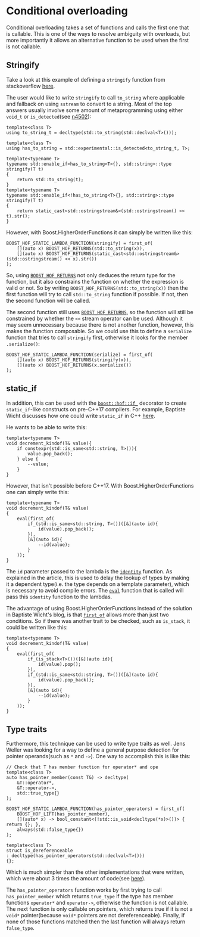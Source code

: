 <!-- Copyright 2018 Paul Fultz II
     Distributed under the Boost Software License, Version 1.0.
     (http://www.boost.org/LICENSE_1_0.txt)
-->

Conditional overloading
=======================

Conditional overloading takes a set of functions and calls the first one that is callable. This is one of the ways to resolve ambiguity with overloads, but more importantly it allows an alternative function to be used when the first is not callable.

Stringify
---------

Take a look at this example of defining a `stringify` function from
stackoverflow [here](http://stackoverflow.com/questions/30189926/metaprograming-failure-of-function-definition-defines-a-separate-function/30515874).

The user would like to write `stringify` to call `to_string` where applicable
and fallback on using `sstream` to convert to a string. Most of the top
answers usually involve some amount of metaprogramming using either `void_t`
or `is_detected`(see [n4502](http://www.open-std.org/jtc1/sc22/wg21/docs/papers/2015/n4502.pdf)): 

    template<class T>
    using to_string_t = decltype(std::to_string(std::declval<T>()));

    template<class T>
    using has_to_string = std::experimental::is_detected<to_string_t, T>;

    template<typename T> 
    typename std::enable_if<has_to_string<T>{}, std::string>::type 
    stringify(T t)
    {
        return std::to_string(t);
    }
    template<typename T> 
    typename std::enable_if<!has_to_string<T>{}, std::string>::type 
    stringify(T t)
    {
        return static_cast<std::ostringstream&>(std::ostringstream() << t).str();
    }

However, with Boost.HigherOrderFunctions it can simply be written like
this:

    BOOST_HOF_STATIC_LAMBDA_FUNCTION(stringify) = first_of(
        [](auto x) BOOST_HOF_RETURNS(std::to_string(x)),
        [](auto x) BOOST_HOF_RETURNS(static_cast<std::ostringstream&>(std::ostringstream() << x).str())
    );

So, using [`BOOST_HOF_RETURNS`](/include/boost/hof/returns) not only deduces the return type for the function, but it also constrains the function on whether the expression is valid or not. So by writing `BOOST_HOF_RETURNS(std::to_string(x))` then the first function will try to call `std::to_string` function if possible. If not, then the second function will be called. 

The second function still uses [`BOOST_HOF_RETURNS`](/include/boost/hof/returns), so the function will still be constrained by whether the `<<` stream operator can be used. Although it may seem unnecessary because there is not another function, however, this makes the function composable. So we could use this to define a `serialize` function that tries to call `stringify` first, otherwise it looks for the member `.serialize()`:

    BOOST_HOF_STATIC_LAMBDA_FUNCTION(serialize) = first_of(
        [](auto x) BOOST_HOF_RETURNS(stringify(x)),
        [](auto x) BOOST_HOF_RETURNS(x.serialize())
    );

static_if
---------

In addition, this can be used with the [`boost::hof::if_`](/include/boost/hof/if) decorator to create `static_if`-like
constructs on pre-C++17 compilers. For example, Baptiste Wicht discusses how one could write `static_if` in C++ [here](http://baptiste-wicht.com/posts/2015/07/simulate-static_if-with-c11c14.html).

He wants to be able to write this:

    template<typename T>
    void decrement_kindof(T& value){
        if constexpr(std::is_same<std::string, T>()){
            value.pop_back();
        } else {
            --value;
        }
    }

However, that isn't possible before C++17. With Boost.HigherOrderFunctions one can simply write
this:

    template<typename T>
    void decrement_kindof(T& value)
    {
        eval(first_of(
            if_(std::is_same<std::string, T>())([&](auto id){
                id(value).pop_back();
            }),
            [&](auto id){
                --id(value);
            }
        ));
    }

The `id` parameter passed to the lambda is the [`identity`](/include/boost/hof/identity) function. As explained in the article, this is used to delay the lookup of types by making it a dependent type(i.e. the type depends on a template parameter), which is necessary to avoid compile errors. The [`eval`](/include/boost/hof/eval) function that is called will pass this `identity` function to the lambdas.

The advantage of using Boost.HigherOrderFunctions instead of the solution in Baptiste
Wicht's blog, is that [`first_of`](/include/boost/hof/conditional) allows more than just two conditions. So if
there was another trait to be checked, such as `is_stack`, it could be written
like this:

    template<typename T>
    void decrement_kindof(T& value)
    {
        eval(first_of(
            if_(is_stack<T>())([&](auto id){
                id(value).pop();
            }),
            if_(std::is_same<std::string, T>())([&](auto id){
                id(value).pop_back();
            }),
            [&](auto id){
                --id(value);
            }
        ));
    }

Type traits
-----------

Furthermore, this technique can be used to write type traits as well. Jens
Weller was looking for a way to define a general purpose detection for pointer
operands(such as `*` and `->`). One way to accomplish this is like
this:

    // Check that T has member function for operator* and ope
    template<class T>
    auto has_pointer_member(const T&) -> decltype(
        &T::operator*,
        &T::operator->,
        std::true_type{}
    );

    BOOST_HOF_STATIC_LAMBDA_FUNCTION(has_pointer_operators) = first_of(
        BOOST_HOF_LIFT(has_pointer_member),
        [](auto* x) -> bool_constant<(!std::is_void<decltype(*x)>())> { return {}; },
        always(std::false_type{})
    );

    template<class T>
    struct is_dereferenceable
    : decltype(has_pointer_operators(std::declval<T>()))
    {};

Which is much simpler than the other implementations that were written, which were
about 3 times the amount of code(see [here](https://gist.github.com/lefticus/6fdccb18084a1a3410d5)).

The `has_pointer_operators` function works by first trying to call `has_pointer_member` which returns `true_type` if the type has member functions `operator*` and `operator->`, otherwise the function is not callable. The next function is only callable on pointers, which returns true if it is not a `void*` pointer(because `void*` pointers are not dereferenceable). Finally, if none of those functions matched then the last function will always return `false_type`. 
